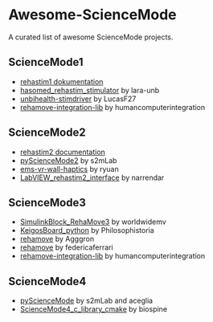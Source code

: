 # Awesome-ScienceMode
A curated list of awesome ScienceMode projects.

## ScienceMode1

* [rehastim1 dokumentation](https://sciencestim.sourceforge.net/dokuwiki/doku.php?id=rehastim1)
* [hasomed_rehastim_stimulator](https://github.com/lara-unb/hasomed_rehastim_stimulator) by lara-unb
* [unbihealth-stimdriver](https://github.com/LucasF27/unbihealth-stimdriver) by LucasF27
* [rehamove-integration-lib](https://github.com/humancomputerintegration/rehamove-integration-lib) by humancomputerintegration

## ScienceMode2

* [rehastim2 documentation](https://sciencestim.sourceforge.net/dokuwiki/doku.php?id=rehastim2)
* [pyScienceMode2](https://github.com/s2mLab/pyScienceMode2) by s2mLab
* [ems-vr-wall-haptics](https://github.com/ryuan/ems-vr-wall-haptics) by ryuan
* [LabVIEW_rehastim2_interface](https://github.com/narrendar/LabVIEW_rehastim2_interface) by narrendar

## ScienceMode3

* [SimulinkBlock_RehaMove3](https://github.com/worldwidemv/SimulinkBlock_RehaMove3) by worldwidemv
* [KeigosBoard_python](https://github.com/Philosophistoria/KeigosBoard_python) by Philosophistoria
* [rehamove](https://github.com/Agggron/rehamove) by Agggron
* [rehamove](https://github.com/federicaferrari/rehamove) by federicaferrari
* [rehamove-integration-lib](https://github.com/humancomputerintegration/rehamove-integration-lib) by humancomputerintegration

## ScienceMode4
* [pyScienceMode](https://github.com/s2mLab/pyScienceMode) by s2mLab and aceglia
* [ScienceMode4_c_library_cmake](https://github.com/biospine/ScienceMode4_c_library_cmake) by biospine
  
